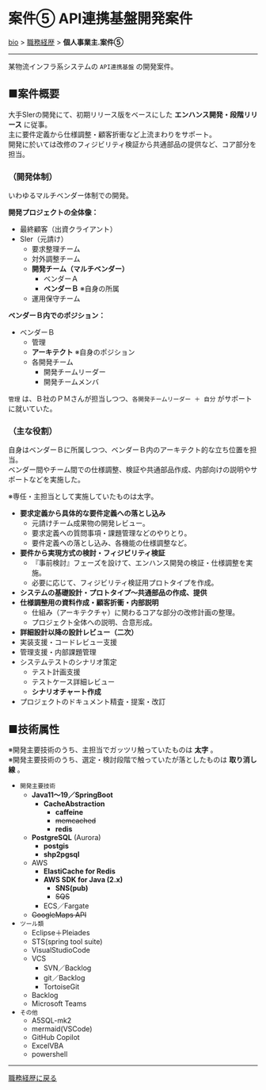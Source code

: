 # 案件⑤ API連携基盤開発案件

[bio](../index.md) > [職務経歴](../business.md) > **個人事業主.案件⑤**

--------------------

某物流インフラ系システムの `API連携基盤` の開発案件。

## ■案件概要

大手SIerの開発にて、初期リリース版をベースにした **エンハンス開発・段階リリース** に従事。  
主に要件定義から仕様調整・顧客折衝など上流まわりをサポート。  
開発に於いては改修のフィジビリティ検証から共通部品の提供など、コア部分を担当。

### （開発体制）

いわゆるマルチベンダー体制での開発。

**開発プロジェクトの全体像：**

- 最終顧客（出資クライアント）
- SIer（元請け）
    - 要求整理チーム
    - 対外調整チーム
    - **開発チーム（マルチベンダー）**
        - ベンダーＡ
        - **ベンダーＢ** ※自身の所属
    - 運用保守チーム

**ベンダーＢ内でのポジション：**

- ベンダーＢ
    - 管理
    - **アーキテクト** ※自身のポジション
    - 各開発チーム
        - 開発チームリーダー
        - 開発チームメンバ

`管理` は、Ｂ社のＰＭさんが担当しつつ、`各開発チームリーダー ＋ 自分` がサポートに就いていた。

### （主な役割）

自身はベンダーＢに所属しつつ、ベンダーＢ内のアーキテクト的な立ち位置を担当。  
ベンダー間やチーム間での仕様調整、検証や共通部品作成、内部向けの説明やサポートなどを実施した。  

※専任・主担当として実施していたものは太字。

- **要求定義から具体的な要件定義への落とし込み**
  - 元請けチーム成果物の開発レビュー。
  - 要求定義への質問事項・課題管理などのやりとり。
  - 要件定義への落とし込み、各機能の仕様調整など。
- **要件から実現方式の検討・フィジビリティ検証**
  - 『事前検討』フェーズを設けて、エンハンス開発の検証・仕様調整を実施。
  - 必要に応じて、フィジビリティ検証用プロトタイプを作成。
- **システムの基礎設計・プロトタイプ～共通部品の作成、提供**
- **仕様調整用の資料作成・顧客折衝・内部説明**
  - 仕組み（アーキテクチャ）に関わるコアな部分の改修計画の整理。
  - プロジェクト全体への説明、合意形成。
- **詳細設計以降の設計レビュー（二次）**
- 実装支援・コードレビュー支援
- 管理支援・内部課題管理
- システムテストのシナリオ策定
  - テスト計画支援
  - テストケース詳細レビュー
  - **シナリオチャート作成**
- プロジェクトのドキュメント精査・提案・改訂


## ■技術属性

※開発主要技術のうち、主担当でガッツリ触っていたものは **太字** 。  
※開発主要技術のうち、選定・検討段階で触っていたが落としたものは **取り消し線** 。

- `開発主要技術`
  - **Java11～19／SpringBoot**
    - **CacheAbstraction**
      - **caffeine**
      - ~~memcached~~
      - **redis**
  - **PostgreSQL** (Aurora)
    - **postgis**
    - **shp2pgsql**
  - AWS
    - **ElastiCache for Redis**
    - **AWS SDK for Java (2.x)**
      - **SNS(pub)**
      - ~~SQS~~
    - ECS／Fargate
  - ~~GoogleMaps API~~
- `ツール類`
  - Eclipse＋Pleiades
  - STS(spring tool suite)
  - VisualStudioCode
  - VCS
    - SVN／Backlog
    - git／Backlog
    - TortoiseGit
  - Backlog
  - Microsoft Teams
- `その他`
  - A5SQL-mk2
  - mermaid(VSCode)
  - GitHub Copilot
  - ExcelVBA
  - powershell


--------------------

[職務経歴に戻る](../business.md)
